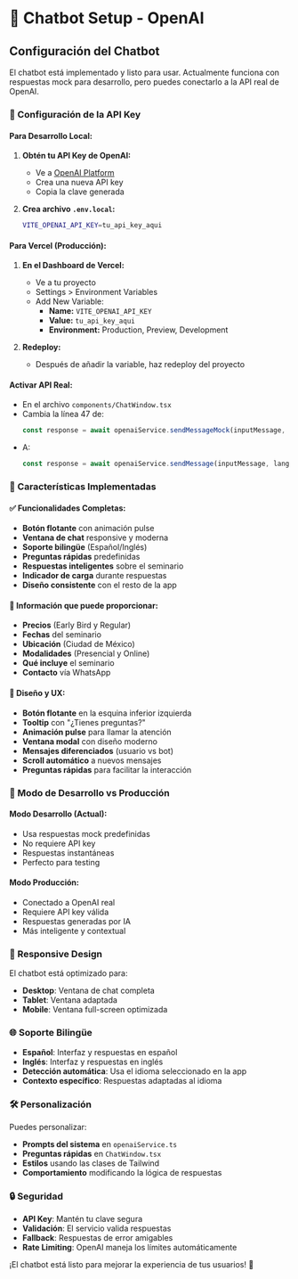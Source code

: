 # 🤖 Chatbot Setup - OpenAI

## Configuración del Chatbot

El chatbot está implementado y listo para usar. Actualmente funciona con respuestas mock para desarrollo, pero puedes conectarlo a la API real de OpenAI.

### 🔧 Configuración de la API Key

#### **Para Desarrollo Local:**
1. **Obtén tu API Key de OpenAI:**
   - Ve a [OpenAI Platform](https://platform.openai.com/api-keys)
   - Crea una nueva API key
   - Copia la clave generada

2. **Crea archivo `.env.local`:**
   ```bash
   VITE_OPENAI_API_KEY=tu_api_key_aqui
   ```

#### **Para Vercel (Producción):**
1. **En el Dashboard de Vercel:**
   - Ve a tu proyecto
   - Settings > Environment Variables
   - Add New Variable:
     - **Name:** `VITE_OPENAI_API_KEY`
     - **Value:** `tu_api_key_aqui`
     - **Environment:** Production, Preview, Development

2. **Redeploy:**
   - Después de añadir la variable, haz redeploy del proyecto

#### **Activar API Real:**
- En el archivo `components/ChatWindow.tsx`
- Cambia la línea 47 de:
  ```typescript
  const response = await openaiService.sendMessageMock(inputMessage, language);
  ```
- A:
  ```typescript
  const response = await openaiService.sendMessage(inputMessage, language);
  ```

### 🚀 Características Implementadas

#### ✅ **Funcionalidades Completas:**
- **Botón flotante** con animación pulse
- **Ventana de chat** responsive y moderna
- **Soporte bilingüe** (Español/Inglés)
- **Preguntas rápidas** predefinidas
- **Respuestas inteligentes** sobre el seminario
- **Indicador de carga** durante respuestas
- **Diseño consistente** con el resto de la app

#### 🎯 **Información que puede proporcionar:**
- **Precios** (Early Bird y Regular)
- **Fechas** del seminario
- **Ubicación** (Ciudad de México)
- **Modalidades** (Presencial y Online)
- **Qué incluye** el seminario
- **Contacto** vía WhatsApp

#### 🎨 **Diseño y UX:**
- **Botón flotante** en la esquina inferior izquierda
- **Tooltip** con "¿Tienes preguntas?"
- **Animación pulse** para llamar la atención
- **Ventana modal** con diseño moderno
- **Mensajes diferenciados** (usuario vs bot)
- **Scroll automático** a nuevos mensajes
- **Preguntas rápidas** para facilitar la interacción

### 🔄 Modo de Desarrollo vs Producción

#### **Modo Desarrollo (Actual):**
- Usa respuestas mock predefinidas
- No requiere API key
- Respuestas instantáneas
- Perfecto para testing

#### **Modo Producción:**
- Conectado a OpenAI real
- Requiere API key válida
- Respuestas generadas por IA
- Más inteligente y contextual

### 📱 Responsive Design

El chatbot está optimizado para:
- **Desktop**: Ventana de chat completa
- **Tablet**: Ventana adaptada
- **Mobile**: Ventana full-screen optimizada

### 🌐 Soporte Bilingüe

- **Español**: Interfaz y respuestas en español
- **Inglés**: Interfaz y respuestas en inglés
- **Detección automática**: Usa el idioma seleccionado en la app
- **Contexto específico**: Respuestas adaptadas al idioma

### 🛠️ Personalización

Puedes personalizar:
- **Prompts del sistema** en `openaiService.ts`
- **Preguntas rápidas** en `ChatWindow.tsx`
- **Estilos** usando las clases de Tailwind
- **Comportamiento** modificando la lógica de respuestas

### 🔒 Seguridad

- **API Key**: Mantén tu clave segura
- **Validación**: El servicio valida respuestas
- **Fallback**: Respuestas de error amigables
- **Rate Limiting**: OpenAI maneja los límites automáticamente

¡El chatbot está listo para mejorar la experiencia de tus usuarios! 🎉
